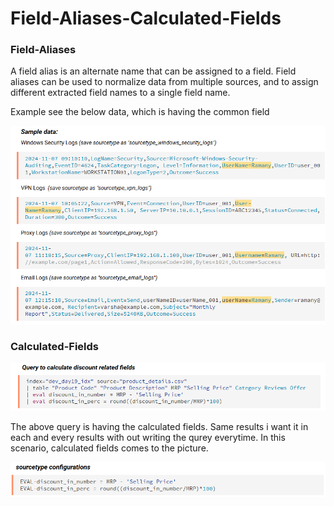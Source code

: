 # Field-Aliases-Calculated-Fields

### Field-Aliases
A field alias is an alternate name that can be assigned to a field. Field aliases can be used to normalize data from multiple sources, and to assign different extracted field names to a single field name.

Example see the below data, which is having the common field 

![raw_data](https://github.com/Tejaswini-Meka/Field-Aliases-Calculated-Fields-/blob/main/Raw%20data.png)

### Calculated-Fields

![raw_data](https://github.com/Tejaswini-Meka/Field-Aliases-Calculated-Fields-/blob/main/calculated%20fields.png)

The above query is having the calculated fields.
Same results i want it in each and every results with out writing the qurey everytime.
In this scenario, calculated fields comes to the picture.

![raw_data](https://github.com/Tejaswini-Meka/Field-Aliases-Calculated-Fields-/blob/main/calculated%20fields%20conf.png)






